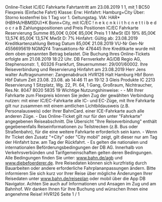 Online-Ticket IC/EC Fahrkarte Fahrtantritt am 23.08.2019 1 1, mit 1 BC50 Flexpreis (Einfache Fahrt) Klasse: Erw: Hinfahrt: Hamburg+City Über: Storno kostenfrei bis 1 Tag vor 1. Geltungstag. VIA: HAR*(H*BI*HA/HB*MS*DU)*K Bonn+City, mit IC/EC ! n e k c n k i i t h c n e t t i b e d o c r a B Zahlungspositionen und Preis Positionen IC/EC Fahrkarte Reservierung Summe 85,00€ 0,00€ 85,00€ Preis 1 1 MwSt (D) 19% 85,00€ 13,57€ 85,00€ 13,57€ MwSt D: 7% Hinfahrt: Gültig ab: 23.08.2019 Kreditkartenzahlung Betrag Datum 85,00€ 21.08.2019 VU-Nr Gen-Nr 4556695619 NGMQY4 Transaktions-Nr 476445 Ihre Kreditkarte wurde mit dem oben genannten Betrag belastet. Die Buchung Ihres Online-Tickets erfolgte am 21.08.2019 18:22 Uhr. DB Fernverkehr AG/DB Regio AG, Stephensonstr. 1, 60326 Frankfurt, Steuernummer: 29/001/60002. Ihre Reiseverbindung und Reservierung Hinfahrt am 23.08.2019 Herr Jens walter Auftragsnummer: Zangenabdruck HVR126 Halt Hamburg Hbf Bonn Hbf Datum Zeit 23.08. 23.08. ab 14:46 11 an 19:12 3 Gleis Produkte IC 2213 Reservierung 1 Sitzplatz, Wg. 22, Pl. 64, 1 Gang, Großraum, Nichtraucher, Res.Nr. 8047 8020 5835 19 Wichtige Nutzungshinweise: - - Mit Ihrer Fahrkarte zum Flexpreis können Sie jeden Zug der gewählten Verbindung nutzen: mit einer IC/EC-Fahrkarte alle IC- und EC-Züge, mit Ihre Fahrkarte gilt nur zusammen mit einem amtlichen Lichtbildausweis (z.B. Personalausweis) oder Ihrer BahnCard. einer ICE-Fahrkarte auch alle anderen Züge. - Das Online-Ticket gilt nur für den unter "Fahrkarte" angegebenen Reiseabschnitt. Die Übersicht "Ihre Reiseverbindung" enthält gegebenenfalls Reiseinformationen zu Teilstrecken (z.B. Bus oder Straßenbahn), für die eine weitere Fahrkarte erforderlich sein kann. - Wenn Ihr Ticket den Zusatz "+City" oder "City mobil" zeigt, gilt dieser nur am Tag der Hinfahrt bzw. am Tag der Rückfahrt. - Es gelten die nationalen und internationalen Beförderungsbedingungen der DB AG. Innerhalb von Verkehrsverbünden und Tarifgemeinschaften gelten deren Bedingungen. Alle Bedingungen finden Sie unter: www.bahn.de/agb und www.diebefoerderer.de. Ihre Reisedaten können sich kurzfristig durch Bauarbeiten oder andere erforderliche Fahrplananpassungen ändern. Bitte informieren Sie sich kurz vor Ihrer Reise über mögliche Änderungen Ihrer Reisedaten unter www.bahn.de/reiseplan oder mobil über die App DB Navigator. Achten Sie auch auf Informationen und Ansagen im Zug und am Bahnhof. Wir danken Ihnen für Ihre Buchung und wünschen Ihnen eine angenehme Reise! HVR126 Seite 1 / 1